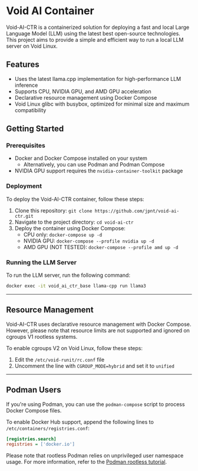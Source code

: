# Void AI Container

Void-AI-CTR is a containerized solution for deploying a fast and local Large Language Model (LLM) using the latest best open-source technologies. This project aims to provide a simple and efficient way to run a local LLM server on Void Linux.

## Features

* Uses the latest llama.cpp implementation for high-performance LLM inference
* Supports CPU, NVIDIA GPU, and AMD GPU acceleration
* Declarative resource management using Docker Compose
* Void Linux glibc with busybox, optimized for minimal size and maximum compatibility

## Getting Started

### Prerequisites

* Docker and Docker Compose installed on your system
    * Alternatively, you can use Podman and Podman Compose
* NVIDIA GPU support requires the `nvidia-container-toolkit` package

### Deployment

To deploy the Void-AI-CTR container, follow these steps:

1. Clone this repository: `git clone https://github.com/jpnt/void-ai-ctr.git`
2. Navigate to the project directory: `cd void-ai-ctr`
3. Deploy the container using Docker Compose:
    * CPU only: `docker-compose up -d`
    * NVIDIA GPU: `docker-compose --profile nvidia up -d`
    * AMD GPU (NOT TESTED): `docker-compose --profile amd up -d`

### Running the LLM Server

To run the LLM server, run the following command:

```sh
docker exec -it void_ai_ctr_base llama-cpp run llama3
```

---

## Resource Management

Void-AI-CTR uses declarative resource management with Docker Compose. However, please note that resource limits are not supported and ignored on cgroups V1 rootless systems.

To enable cgroups V2 on Void Linux, follow these steps:

1. Edit the `/etc/void-runit/rc.conf` file
2. Uncomment the line with `CGROUP_MODE=hybrid` and set it to `unified`

---

## Podman Users

If you're using Podman, you can use the `podman-compose` script to process Docker Compose files.

To enable Docker Hub support, append the following lines to `/etc/containers/registries.conf`:

```ini
[registries.search]
registries = ['docker.io']
```

Please note that rootless Podman relies on unprivileged user namespace usage.
For more information, refer to the [Podman rootless tutorial](https://github.com/containers/podman/blob/main/docs/tutorials/rootless_tutorial.md).
